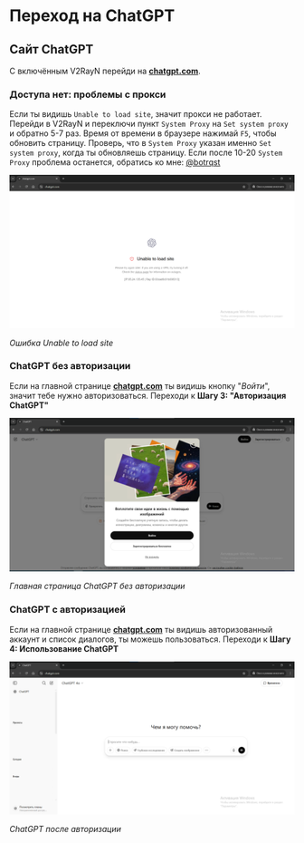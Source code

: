 # Переход на ChatGPT

## Сайт ChatGPT

С включённым V2RayN перейди на **[chatgpt.com](https://chatgpt.com)**. 

### Доступа нет: проблемы с прокси

Если ты видишь `Unable to load site`, значит прокси не работает. Перейди в V2RayN и переключи пункт `System Proxy` на `Set system proxy` и обратно 5-7 раз. Время от времени в браузере нажимай `F5`, чтобы обновить страницу. Проверь, что в `System Proxy` указан именно `Set system proxy`, когда ты обновляешь страницу. Если после 10-20 `System Proxy` проблема останется, обратись ко мне: [@botrqst](https://t.me/botrqst)

![Ошибка Unable to load site](img/02/01.png)

*Ошибка Unable to load site*

### ChatGPT без авторизации

Если на главной странице **[chatgpt.com](https://chatgpt.com)** ты видишь кнопку "*Войти*", значит тебе нужно авторизоваться. Переходи к **Шагу 3: "Авторизация ChatGPT"**

![Войти в аккаунт ChatGPT](img/02/02.png)

*Главная страница ChatGPT без авторизации*

### ChatGPT с авторизацией

Если на главной странице **[chatgpt.com](https://chatgpt.com)** ты видишь авторизованный аккаунт и список диалогов, ты можешь пользоваться. Переходи к **Шагу 4: Использование ChatGPT**

![ChatGPT аккаунт](img/02/04.png)

*ChatGPT после авторизации*
